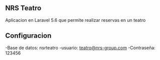 
## NRS Teatro

Aplicacion en Laravel 5.6 que permite realizar reservas en un teatro

## Configuracion

-Base de datos: nsrteatro
-usuario: teatro@nrs-group.com
-Contraseña: 123456
